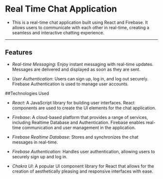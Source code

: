 # Real Time Chat Application
* This is a real-time chat application built using React and Firebase. It allows users to communicate with each other in real-time, creating a seamless and interactive chatting experience.
----------------------------------------------------------------------------------------------------------------------------------------------------------------------
## Features
* *Real-time Messaging*: Enjoy instant messaging with real-time updates. Messages are delivered and displayed as soon as they are sent.

* *User Authentication*: Users can sign up, log in, and log out securely. Firebase Authentication is used to manage user accounts.

##Technologies Used

* *React*: A JavaScript library for building user interfaces. React components are used to create the UI elements for the chat application.

* *Firebase*: A cloud-based platform that provides a range of services, including Realtime Database and Authentication. Firebase enables real-time communication and user management in the application.

* *Firebase Realtime Database*: Stores and synchronizes the chat messages in real-time.

* *Firebase Authentication*: Handles user authentication, allowing users to securely sign up and log in.
* *Chakra UI*: A popular UI component library for React that allows for the creation of aesthetically pleasing and responsive interfaces with ease.

